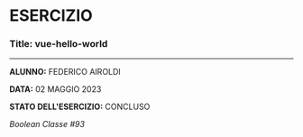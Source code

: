 # ESERCIZIO

### Title: vue-hello-world
---
**ALUNNO:** FEDERICO AIROLDI

**DATA:** 02 MAGGIO 2023

**STATO DELL'ESERCIZIO:** CONCLUSO

_Boolean Classe #93_